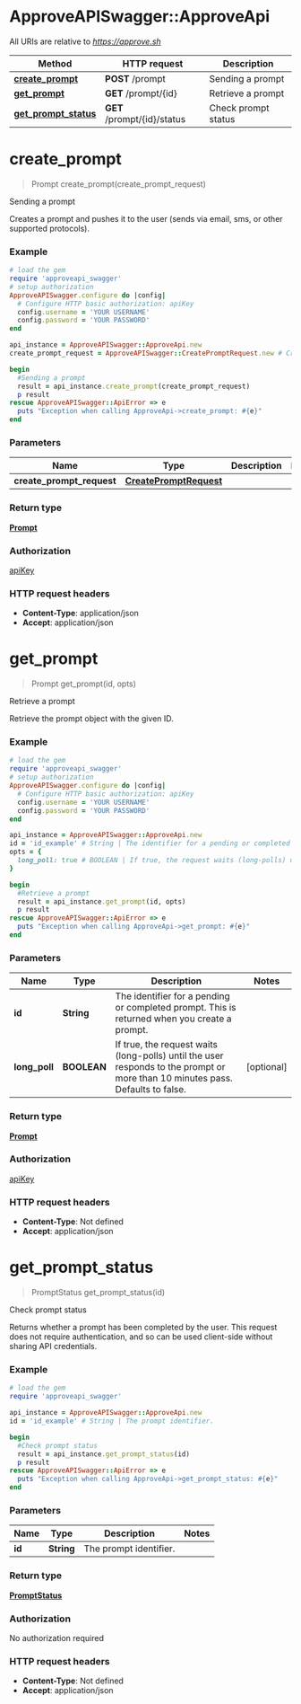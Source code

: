 # ApproveAPISwagger::ApproveApi

All URIs are relative to *https://approve.sh*

Method | HTTP request | Description
------------- | ------------- | -------------
[**create_prompt**](ApproveApi.md#create_prompt) | **POST** /prompt | Sending a prompt
[**get_prompt**](ApproveApi.md#get_prompt) | **GET** /prompt/{id} | Retrieve a prompt
[**get_prompt_status**](ApproveApi.md#get_prompt_status) | **GET** /prompt/{id}/status | Check prompt status


# **create_prompt**
> Prompt create_prompt(create_prompt_request)

Sending a prompt

Creates a prompt and pushes it to the user (sends via email, sms, or other supported protocols).

### Example
```ruby
# load the gem
require 'approveapi_swagger'
# setup authorization
ApproveAPISwagger.configure do |config|
  # Configure HTTP basic authorization: apiKey
  config.username = 'YOUR USERNAME'
  config.password = 'YOUR PASSWORD'
end

api_instance = ApproveAPISwagger::ApproveApi.new
create_prompt_request = ApproveAPISwagger::CreatePromptRequest.new # CreatePromptRequest | 

begin
  #Sending a prompt
  result = api_instance.create_prompt(create_prompt_request)
  p result
rescue ApproveAPISwagger::ApiError => e
  puts "Exception when calling ApproveApi->create_prompt: #{e}"
end
```

### Parameters

Name | Type | Description  | Notes
------------- | ------------- | ------------- | -------------
 **create_prompt_request** | [**CreatePromptRequest**](CreatePromptRequest.md)|  | 

### Return type

[**Prompt**](Prompt.md)

### Authorization

[apiKey](../README.md#apiKey)

### HTTP request headers

 - **Content-Type**: application/json
 - **Accept**: application/json



# **get_prompt**
> Prompt get_prompt(id, opts)

Retrieve a prompt

Retrieve the prompt object with the given ID.

### Example
```ruby
# load the gem
require 'approveapi_swagger'
# setup authorization
ApproveAPISwagger.configure do |config|
  # Configure HTTP basic authorization: apiKey
  config.username = 'YOUR USERNAME'
  config.password = 'YOUR PASSWORD'
end

api_instance = ApproveAPISwagger::ApproveApi.new
id = 'id_example' # String | The identifier for a pending or completed prompt. This is returned when you create a prompt.
opts = {
  long_poll: true # BOOLEAN | If true, the request waits (long-polls) until the user responds to the prompt or more than 10 minutes pass. Defaults to false.
}

begin
  #Retrieve a prompt
  result = api_instance.get_prompt(id, opts)
  p result
rescue ApproveAPISwagger::ApiError => e
  puts "Exception when calling ApproveApi->get_prompt: #{e}"
end
```

### Parameters

Name | Type | Description  | Notes
------------- | ------------- | ------------- | -------------
 **id** | **String**| The identifier for a pending or completed prompt. This is returned when you create a prompt. | 
 **long_poll** | **BOOLEAN**| If true, the request waits (long-polls) until the user responds to the prompt or more than 10 minutes pass. Defaults to false. | [optional] 

### Return type

[**Prompt**](Prompt.md)

### Authorization

[apiKey](../README.md#apiKey)

### HTTP request headers

 - **Content-Type**: Not defined
 - **Accept**: application/json



# **get_prompt_status**
> PromptStatus get_prompt_status(id)

Check prompt status

Returns whether a prompt has been completed by the user. This request does not require authentication, and so can be used client-side without sharing API credentials.

### Example
```ruby
# load the gem
require 'approveapi_swagger'

api_instance = ApproveAPISwagger::ApproveApi.new
id = 'id_example' # String | The prompt identifier.

begin
  #Check prompt status
  result = api_instance.get_prompt_status(id)
  p result
rescue ApproveAPISwagger::ApiError => e
  puts "Exception when calling ApproveApi->get_prompt_status: #{e}"
end
```

### Parameters

Name | Type | Description  | Notes
------------- | ------------- | ------------- | -------------
 **id** | **String**| The prompt identifier. | 

### Return type

[**PromptStatus**](PromptStatus.md)

### Authorization

No authorization required

### HTTP request headers

 - **Content-Type**: Not defined
 - **Accept**: application/json




